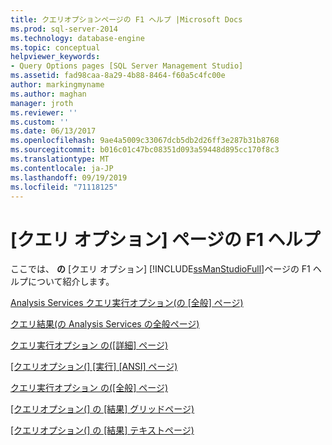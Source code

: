 ```yaml
---
title: クエリオプションページの F1 ヘルプ |Microsoft Docs
ms.prod: sql-server-2014
ms.technology: database-engine
ms.topic: conceptual
helpviewer_keywords:
- Query Options pages [SQL Server Management Studio]
ms.assetid: fad98caa-8a29-4b88-8464-f60a5c4fc00e
author: markingmyname
ms.author: maghan
manager: jroth
ms.reviewer: ''
ms.custom: ''
ms.date: 06/13/2017
ms.openlocfilehash: 9ae4a5009c33067dcb5db2d26ff3e287b31b8768
ms.sourcegitcommit: b016c01c47bc08351d093a59448d895cc170f8c3
ms.translationtype: MT
ms.contentlocale: ja-JP
ms.lasthandoff: 09/19/2019
ms.locfileid: "71118125"
---
```

# <a name="query-options-pages-f1-help"></a>[クエリ オプション] ページの F1 ヘルプ

ここでは、 **の** [クエリ オプション] [!INCLUDE[ssManStudioFull](../includes/ssmanstudiofull-md.md)]ページの F1 ヘルプについて紹介します。

[Analysis Services クエリ実行オプション&#40;の [全般] ページ&#41;](analysis-services-query-execution-options-general-page.md)

[クエリ結果&#40;の Analysis Services の全般ページ&#41;](../../2014/database-engine/analysis-services-query-results-general-page.md)

[クエリ実行オプション の&#40;[詳細] ページ&#41;](../../2014/database-engine/query-options-execution-advanced-page.md)

[[クエリオプション&#40;] [実行] [ANSI] ページ&#41;](../../2014/database-engine/query-options-execution-ansi-page.md)

[クエリ実行オプション の&#40;[全般] ページ&#41;](../../2014/database-engine/query-options-execution-general-page.md)
  
[[クエリオプション&#40;] の [結果] グリッドページ&#41;](../../2014/database-engine/query-options-results-grid-page.md)

[[クエリオプション&#40;] の [結果] テキストページ&#41;](../../2014/database-engine/query-options-results-text-page.md)